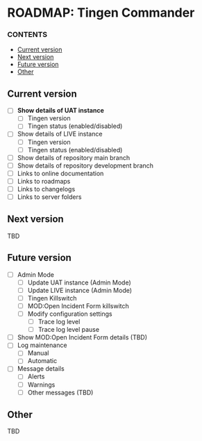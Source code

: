 # ROADMAP: Tingen Commander

### CONTENTS

- [Current version](#current-version)
- [Next version](#next-version)
- [Future version](#future-version)
- [Other](#other)

## Current version

- [ ] **Show details of UAT instance**
    - [ ] Tingen version
    - [ ] Tingen status (enabled/disabled)
- [ ] Show details of LIVE instance
    - [ ] Tingen version
    - [ ] Tingen status (enabled/disabled)
- [ ] Show details of repository main branch
- [ ] Show details of repository development branch
- [ ] Links to online documentation
- [ ] Links to roadmaps
- [ ] Links to changelogs
- [ ] Links to server folders

## Next version

TBD

## Future version

- [ ] Admin Mode
    - [ ] Update UAT instance (Admin Mode)
    - [ ] Update LIVE instance (Admin Mode)
    - [ ] Tingen Killswitch
    - [ ] MOD:Open Incident Form killswitch
    - [ ] Modify configuration settings
        - [ ] Trace log level
        - [ ] Trace log level pause
- [ ] Show MOD:Open Incident Form details (TBD)
- [ ] Log maintenance
    - [ ] Manual
    - [ ] Automatic
- [ ] Message details
    - [ ] Alerts
    - [ ] Warnings
    - [ ] Other messages (TBD)

## Other

TBD

